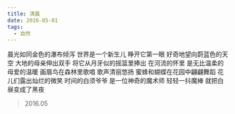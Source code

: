 ```yaml
---
title: 清晨
date: 2016-05-01
tags:
  - 自然
---
```


晨光如同金色的瀑布倾泻<!--more-->
世界是一个新生儿
睁开它第一眼
好奇地望向蔚蓝色的天空
大地的母亲伸出双手
将它从月牙似的摇篮里捧出
在河流的怀里
是无比温柔的母爱的温暖
画眉鸟在森林里歌唱
歌声清丽悠扬
蜜蜂和蝴蝶在花园中翩翩舞蹈
花儿们露出灿烂的微笑
时间的白须爷爷
是一位神奇的魔术师
轻轻一抖魔棒
就把白昼变成了黑夜

> 2016.05